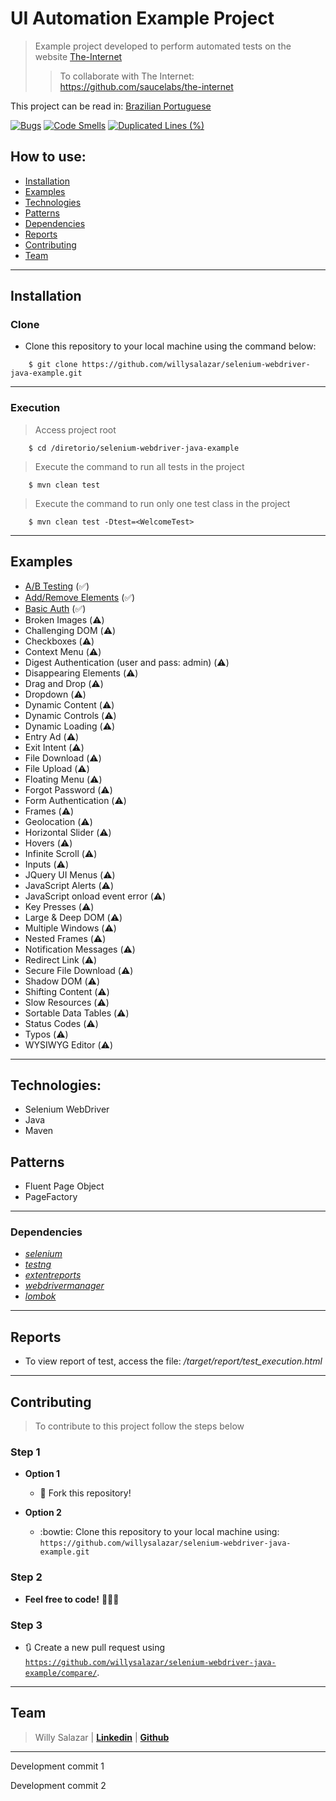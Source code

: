 # UI Automation Example Project
> Example project developed to perform automated tests on the website [The-Internet](https://the-internet.herokuapp.com/)
>> To collaborate with The Internet: https://github.com/saucelabs/the-internet

This project can be read in: [Brazilian Portuguese](README-pt-BR.md)

[![Bugs](https://sonarcloud.io/api/project_badges/measure?project=willysalazar_selenium-webdriver-java-example&metric=bugs)](https://sonarcloud.io/dashboard?id=willysalazar_selenium-webdriver-java-example) 
[![Code Smells](https://sonarcloud.io/api/project_badges/measure?project=willysalazar_selenium-webdriver-java-example&metric=code_smells)](https://sonarcloud.io/dashboard?id=willysalazar_selenium-webdriver-java-example)
[![Duplicated Lines (%)](https://sonarcloud.io/api/project_badges/measure?project=willysalazar_selenium-webdriver-java-example&metric=duplicated_lines_density)](https://sonarcloud.io/dashboard?id=willysalazar_selenium-webdriver-java-example)

## How to use:

- [Installation](#installation)
- [Examples](#examples)
- [Technologies](#technologies)
- [Patterns](#patterns)
- [Dependencies](#dependencies)
- [Reports](#reports)
- [Contributing](#contributing)
- [Team](#team)

---

## Installation
### Clone

- Clone this repository to your local machine using the command below:
```
	$ git clone https://github.com/willysalazar/selenium-webdriver-java-example.git
```

---

### Execution

> Access project root

```
	$ cd /diretorio/selenium-webdriver-java-example
```
> Execute the command to run all tests in the project

```
	$ mvn clean test
```
> Execute the command to run only one test class in the project

```
	$ mvn clean test -Dtest=<WelcomeTest>
```

---

## Examples
- [A/B Testing](https://the-internet.herokuapp.com/abtest) (:white_check_mark:)
- [Add/Remove Elements](https://the-internet.herokuapp.com/add_remove_elements) (:white_check_mark:)
- [Basic Auth](https://the-internet.herokuapp.com/basic_auth) (:white_check_mark:)
- Broken Images (:warning:)
- Challenging DOM (:warning:)
- Checkboxes (:warning:)
- Context Menu (:warning:)
- Digest Authentication (user and pass: admin) (:warning:)
- Disappearing Elements (:warning:)
- Drag and Drop (:warning:)
- Dropdown (:warning:)
- Dynamic Content (:warning:)
- Dynamic Controls (:warning:)
- Dynamic Loading (:warning:)
- Entry Ad (:warning:)
- Exit Intent (:warning:)
- File Download (:warning:)
- File Upload (:warning:)
- Floating Menu (:warning:)
- Forgot Password (:warning:)
- Form Authentication (:warning:)
- Frames (:warning:)
- Geolocation (:warning:)
- Horizontal Slider (:warning:)
- Hovers (:warning:)
- Infinite Scroll (:warning:)
- Inputs (:warning:)
- JQuery UI Menus (:warning:)
- JavaScript Alerts (:warning:)
- JavaScript onload event error (:warning:)
- Key Presses (:warning:)
- Large & Deep DOM (:warning:)
- Multiple Windows (:warning:)
- Nested Frames (:warning:)
- Notification Messages (:warning:)
- Redirect Link (:warning:)
- Secure File Download (:warning:)
- Shadow DOM (:warning:)
- Shifting Content (:warning:)
- Slow Resources (:warning:)
- Sortable Data Tables (:warning:)
- Status Codes (:warning:)
- Typos (:warning:)
- WYSIWYG Editor (:warning:)

---
## Technologies:
- Selenium WebDriver
- Java
- Maven

## Patterns
- Fluent Page Object
- PageFactory

---

### Dependencies
* *[selenium](https://www.selenium.dev/)* 
* *[testng](https://testng.org/)* 
* *[extentreports](http://www.extentreports.com/)*
* *[webdrivermanager](https://github.com/bonigarcia/webdrivermanager)* 
* *[lombok](https://projectlombok.org/)*

---

## Reports
* To view report of test, access the file: */target/report/test_execution.html*

---

## Contributing

> To contribute to this project follow the steps below

### Step 1

- **Option 1**
    - 🍴 Fork this repository!

- **Option 2**
    - :bowtie: Clone this repository to your local machine using:  `https://github.com/willysalazar/selenium-webdriver-java-example.git`

### Step 2

- **Feel free to code!** 🔨🔨🔨

### Step 3

- 🔃 Create a new pull request using <a href="https://github.com/willysalazar/selenium-webdriver-java-example/compare/" target="_blank">`https://github.com/willysalazar/selenium-webdriver-java-example/compare/`</a>.

---

## Team

> Willy Salazar  | <a href="https://www.linkedin.com/in/willysalazar/" target="_blank">**Linkedin**</a> | <a href="https://github.com/willysalazar" target="_blank">**Github**</a> 

---

Development commit 1

Development commit 2